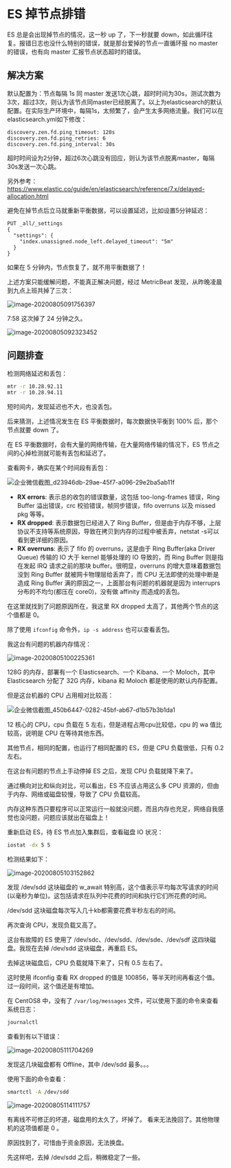 # ES 掉节点排错

ES 总是会出现掉节点的情况，这一秒 up 了，下一秒就要 down，如此循环往复。报错日志也没什么特别的错误，就是那台爱掉的节点一直循环报 no master 的错误，也有向 master 汇报节点状态超时的错误。



## 解决方案

默认配置为：节点每隔 1s 同 master 发送1次心跳，超时时间为30s，测试次数为3次，超过3次，则认为该节点同master已经脱离了。以上为elasticsearch的默认配置。在实际生产环境中，每隔1s，太频繁了，会产生太多网络流量。我们可以在elasticsearch.yml如下修改：

```properties
discovery.zen.fd.ping_timeout: 120s  
discovery.zen.fd.ping_retries: 6  
discovery.zen.fd.ping_interval: 30s  
```

超时时间设为2分钟，超过6次心跳没有回应，则认为该节点脱离master，每隔30s发送一次心跳。



另外参考：https://www.elastic.co/guide/en/elasticsearch/reference/7.x/delayed-allocation.html

避免在掉节点后立马就重新平衡数据，可以设置延迟，比如设置5分钟延迟：

```http
PUT _all/_settings
{
  "settings": {
    "index.unassigned.node_left.delayed_timeout": "5m"
  }
}
```

如果在 5 分钟内，节点恢复了，就不用平衡数据了！



上述方案只能缓解问题，不能真正解决问题，经过 MetricBeat 发现，从昨晚凌晨到九点上班共掉了三次：

![image-20200805091756397](../../../resource/image-20200805091756397.png)

7:58 这次掉了 24 分钟之久。

![image-20200805092323452](../../../resource/image-20200805092323452.png)



## 问题排查

检测网络延迟和丢包：

````bash
mtr -r 10.28.92.11
mtr -r 10.28.94.11
````

短时间内，发现延迟也不大，也没丢包。

后来猜测，上述情况发生在 ES 平衡数据时，每次数据快平衡到 100% 后，那个节点就要 down 了。

在 ES 平衡数据时，会有大量的网络传输，在大量网络传输的情况下，ES 节点之间的心掉检测就可能有丢包和延迟了。



查看网卡，确实在某个时间段有丢包：

![企业微信截图_d23946db-29ae-45f7-a096-29e2ba5ab11f](../../../resource/企业微信截图_d23946db-29ae-45f7-a096-29e2ba5ab11f.png)

- **RX errors**: 表示总的收包的错误数量，这包括 too-long-frames 错误，Ring Buffer 溢出错误，crc 校验错误，帧同步错误，fifo overruns 以及 missed pkg 等等。
- **RX dropped**: 表示数据包已经进入了 Ring Buffer，但是由于内存不够，上层协议不支持等系统原因，导致在拷贝到内存的过程中被丢弃，netstat -s可以看到更详细的原因。
- **RX overruns**: 表示了 fifo 的 overruns，这是由于 Ring Buffer(aka Driver Queue) 传输的 IO 大于 kernel 能够处理的 IO 导致的，而 Ring Buffer 则是指在发起 IRQ 请求之前的那块 buffer。很明显，overruns 的增大意味着数据包没到 Ring Buffer 就被网卡物理层给丢弃了，而 CPU 无法即使的处理中断是造成 Ring Buffer 满的原因之一，上面那台有问题的机器就是因为 interruprs 分布的不均匀(都压在 core0)，没有做 affinity 而造成的丢包。

在这里就找到了问题原因所在，我这里 RX dropped 太高了，其他两个节点的这个值都是 0。

除了使用 `ifconfig` 命令外，`ip -s address` 也可以查看丢包。



我这台有问题的机器内存情况：

![image-20200805100225361](../../../resource/image-20200805100225361.png)

128G 的内存，部署有一个 Elasticsearch、一个 Kibana、一个 Moloch，其中 Elasticsearch 分配了 32G 内存，kibana 和 Moloch 都是使用的默认内存配置。

但是这台机器的 CPU 占用相对比较高：

![企业微信截图_450b6447-0282-45bf-ab67-d1b57b3b1da1](../../../resource/企业微信截图_450b6447-0282-45bf-ab67-d1b57b3b1da1.png)

12 核心的 CPU，cpu 负载在 5 左右，但是进程占用cpu比较低，cpu 的 wa 值比较高，说明是 CPU 在等待其他东西。

其他节点，相同的配置，也运行了相同配置的 ES，但是 CPU 负载很低，只有 0.2 左右。

在这台有问题的节点上手动停掉 ES 之后，发现 CPU 负载就降下来了。

通过横向对比和纵向对比，可以看出，ES 不应该占用这么多 CPU 资源的，但由于内存、网络或磁盘较慢，导致了 CPU 负载较高。

内存这种东西只要程序可以正常运行一般就没问题，而且内存也充足，网络自我感觉也没问题，问题应该就出在磁盘上！

重新启动 ES，待 ES 节点加入集群后，查看磁盘 IO 状况：

```bash
iostat -dx 5 5
```

检测结果如下：

![image-20200805103152862](../../../resource/image-20200805103152862.png)

发现 /dev/sdd 这块磁盘的 w_await 特别高，这个值表示平均每次写请求的时间(以毫秒为单位)。这包括请求在队列中花费的时间和执行它们所花费的时间。

/dev/sdd 这块磁盘每次写入几十kb都需要花费半秒左右的时间。

再次查询 CPU，发现负载又高了。

这台有故障的 ES 使用了 /dev/sdc、/dev/sdd、/dev/sde、/dev/sdf 这四块磁盘。我现在去掉 /dev/sdd 这块磁盘，再重启 ES。

去掉这块磁盘后，CPU 负载就降下来了，只有 0.5 左右了。

这时使用 ifconfig 查看 RX dropped 的值是 100856，等半天时间再看这个值。过一段时间，这个值还是有增加。

在 CentOS8 中，没有了 `/var/log/messages`  文件，可以使用下面的命令来查看系统日志：

````bash
journalctl
````

查看到有以下错误：

![image-20200805111704269](../../../resource/image-20200805111704269.png)

发现这几块磁盘都有 Offline，其中 /dev/sdd 最多。。。

使用下面的命令查看：

```bash
smartctl -A /dev/sdd
```

![image-20200805114111757](../../../resource/image-20200805114111757.png)

有离线不可修正的坏道，磁盘用的太久了，坏掉了。 看来无法挽回了。其他物理机的这项值都是 0 。

原因找到了，可惜由于资金原因，无法换盘。

先这样吧，去掉 /dev/sdd 之后，稍微稳定了一些。











